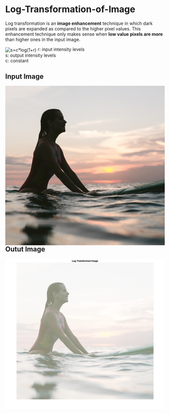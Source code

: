 # Log-Transformation-of-Image
Log transformation is an __image enhancement__ technique in which dark pixels are expanded as compared to the higher pixel values.
This enhancement technique only makes sense when **low value pixels are more** than higher ones in the input image.

<img src="http://www.sciweavers.org/tex2img.php?eq=s%3Dc%2Alog%281%2Br%29&bc=White&fc=Black&im=jpg&fs=12&ff=arev&edit=0" align="center" border="0" alt="s=c*log(1+r)" width="144" height="19" />
r: input intensity levels <br/>
s: output intensity levels <br/>
c: constant <br/>

## Input Image
<img src="img.jpg"
     alt="input image"
     style="float: left; margin-right: 5px;" />
     
## Outut Image
<img src="output.jpg"
     alt="output image"
     style="float: left; margin-right: 5px;" />
